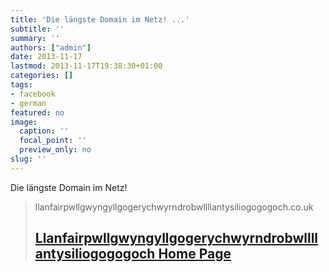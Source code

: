 ```yaml
---
title: 'Die längste Domain im Netz! ...'
subtitle: ''
summary: ''
authors: ["admin"]
date: 2013-11-17
lastmod: 2013-11-17T19:38:30+01:00
categories: []
tags:
- facebook
- german
featured: no
image:
  caption: ''
  focal_point: ''
  preview_only: no
slug: ''
---
```

Die längste Domain im Netz!
> llanfairpwllgwyngyllgogerychwyrndrobwllllantysiliogogogoch.co.uk
> ## [Llanfairpwllgwyngyllgogerychwyrndrobwllllantysiliogogogoch Home Page](http://www.llanfairpwllgwyngyllgogerychwyrndrobwllllantysiliogogogoch.co.uk/)
>


